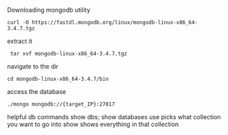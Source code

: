 Downloading mongodb utility
```
curl -O https://fastdl.mongodb.org/linux/mongodb-linux-x86_64-3.4.7.tgz
```
extract it 
```
 tar xvf mongodb-linux-x86_64-3.4.7.tgz
```
navigate to the dir 
```
cd mongodb-linux-x86_64-3.4.7/bin
```
access the database
```
./mongo mongodb://{target_IP}:27017
```
helpful db commands
	show dbs;
		show databases
	use <db>
		picks what collection you want to go into
	show <db>
		shows everything in that collection
	
